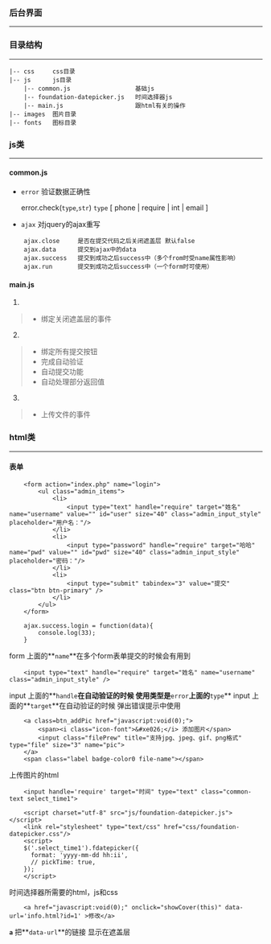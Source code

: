 ### 后台界面
___


### 目录结构
___

	|-- css     css目录
	|-- js      js目录
		|-- common.js                  基础js
		|-- foundation-datepicker.js   时间选择器js
		|-- main.js                    跟html有关的操作
	|-- images  图片目录
	|-- fonts   图标目录


### js类
___

#### common.js

* `error` 验证数据正确性

	error.check(`type`,`str`)
	`type` [ phone | require | int | email ]


* `ajax`  对jquery的ajax重写

```
	ajax.close     是否在提交代码之后关闭遮盖层 默认false
	ajax.data      提交到ajax中的data
	ajax.success   提交到成功之后success中（多个from时受name属性影响）
	ajax.run       提交到成功之后success中（一个form时可使用）
```

#### main.js

1.
> * 绑定关闭遮盖层的事件

2.
> * 绑定所有提交按钮
> * 完成自动验证
> * 自动提交功能
> * 自动处理部分返回值

3.
> * 上传文件的事件

### html类
___

#### 表单

```
    <form action="index.php" name="login">
        <ul class="admin_items">
            <li>
                <input type="text" handle="require" target="姓名" name="username" value="" id="user" size="40" class="admin_input_style" placeholder="用户名："/>
            </li>
            <li>
                <input type="password" handle="require" target="哈哈" name="pwd" value="" id="pwd" size="40" class="admin_input_style"   placeholder="密码："/>
            </li>
            <li>
                <input type="submit" tabindex="3" value="提交" class="btn btn-primary" />
            </li>
        </ul>
    </form>
```


```
    ajax.success.login = function(data){
        console.log(33);
    }
```

form 上面的**`name`**在多个form表单提交的时候会有用到



```
	<input type="text" handle="require" target="姓名" name="username" class="admin_input_style" />
```

input 上面的**`handle`**在自动验证的时候
使用类型是**`error`**上面的**`type`**
input 上面的**`target`**在自动验证的时候
弹出错误提示中使用


```
    <a class=btn_addPic href="javascript:void(0);">
        <span><i class="icon-font">&#xe026;</i> 添加图片</span>
        <input class="filePrew" title="支持jpg、jpeg、gif、png格式" type="file" size="3" name="pic">
    </a>
    <span class="label badge-color0 file-name"></span>
```

上传图片的html

```
	<input handle='require' target="时间" type="text" class="common-text select_time1">

	<script charset="utf-8" src="js/foundation-datepicker.js"></script>
	<link rel="stylesheet" type="text/css" href="css/foundation-datepicker.css"/>
	<script>
	$('.select_time1').fdatepicker({
	  format: 'yyyy-mm-dd hh:ii',
	  // pickTime: true,
	});
	</script>
```

时间选择器所需要的html，js和css

```
	<a href="javascript:void(0);" onclick="showCover(this)" data-url='info.html?id=1' >修改</a>
```

**`a`** 把**`data-url`**的链接 显示在遮盖层



